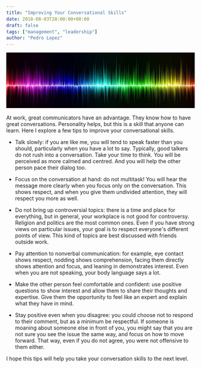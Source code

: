 ```yaml
---
title: "Improving Your Conversational Skills"
date: 2018-08-03T20:00:00+00:00
draft: false
tags: ["management", "leadership"]
author: "Pedro Lopez"
---
```


![image](/images/improving-your-conversational-skills.jpg)

At work, great communicators have an advantage. They know how to have great conversations. Personality helps, but this is a skill that anyone can learn. Here I explore a few tips to improve your conversational skills.

<!--more-->

- Talk slowly: if you are like me, you will tend to speak faster than you should, particularly when you have a lot to say. Typically, good talkers do not rush into a conversation. Take your time to think. You will be perceived as more calmed and centred. And you will help the other person pace their dialog too.

- Focus on the conversation at hand: do not multitask! You will hear the message more clearly when you focus only on the conversation. This shows respect, and when you give them undivided attention, they will respect you more as well.

- Do not bring up controversial topics: there is a time and place for everything, but in general, your workplace is not good for controversy. Religion and politics are the most common ones. Even if you have strong views on particular issues, your goal is to respect everyone's different points of view. This kind of topics are best discussed with friends outside work.

- Pay attention to nonverbal communication: for example, eye contact shows respect, nodding shows comprehension, facing them directly shows attention and focus, and leaning in demonstrates interest. Even when you are not speaking, your body language says a lot.

- Make the other person feel comfortable and confident: use positive questions to show interest and allow them to share their thoughts and expertise. Give them the opportunity to feel like an expert and explain what they have in mind.

- Stay positive even when you disagree: you could choose not to respond to their comment, but as a minimum be respectful. If someone is moaning about someone else in front of you, you might say that you are not sure you see the issue the same way, and focus on how to move forward. That way, even if you do not agree, you were not offensive to them either.

I hope this tips will help you take your conversation skills to the next level.
